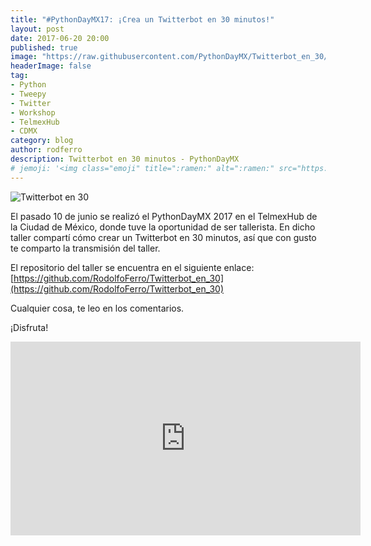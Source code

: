 ```yaml
---
title: "#PythonDayMX17: ¡Crea un Twitterbot en 30 minutos!"
layout: post
date: 2017-06-20 20:00
published: true
image: "https://raw.githubusercontent.com/PythonDayMX/Twitterbot_en_30/master/img.png"
headerImage: false
tag:
- Python
- Tweepy
- Twitter
- Workshop
- TelmexHub
- CDMX
category: blog
author: rodferro
description: Twitterbot en 30 minutos - PythonDayMX
# jemoji: '<img class="emoji" title=":ramen:" alt=":ramen:" src="https://assets.github.com/images/icons/emoji/unicode/1f35c.png" height="20" width="20" align="absmiddle">'
---
```


![Twitterbot en 30](https://raw.githubusercontent.com/PythonDayMX/Twitterbot_en_30/master/img.png)

El pasado 10 de junio se realizó el PythonDayMX 2017 en el TelmexHub de la Ciudad de México, donde tuve la oportunidad de ser tallerista. En dicho taller compartí cómo crear un Twitterbot en 30 minutos, así que con gusto te comparto la transmisión del taller.

El repositorio del taller se encuentra en el siguiente enlace: [https://github.com/RodolfoFerro/Twitterbot_en_30](https://github.com/RodolfoFerro/Twitterbot_en_30)

Cualquier cosa, te leo en los comentarios.

¡Disfruta!

<iframe width="560" height="310" src="https://www.youtube.com/embed/x0VWnm9CAyE" frameborder="0" allowfullscreen></iframe>

